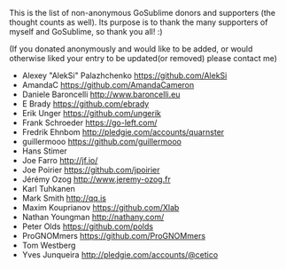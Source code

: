 This is the list of non-anonymous GoSublime donors and supporters (the thought counts as well).
Its purpose is to thank the many supporters of myself and GoSublime, so thank you all! :)

(If you donated anonymously and would like to be added, or would otherwise liked your entry to be updated(or removed) please contact me)

* Alexey "AlekSi" Palazhchenko https://github.com/AlekSi
* AmandaC https://github.com/AmandaCameron
* Daniele Baroncelli http://www.baroncelli.eu
* E Brady https://github.com/ebrady
* Erik Unger https://github.com/ungerik
* Frank Schroeder https://go-left.com/
* Fredrik Ehnbom http://pledgie.com/accounts/quarnster
* guillermooo https://github.com/guillermooo
* Hans Stimer
* Joe Farro http://jf.io/
* Joe Poirier https://github.com/jpoirier
* Jérémy Ozog http://www.jeremy-ozog.fr
* Karl Tuhkanen
* Mark Smith http://qq.is
* Maxim Kouprianov https://github.com/Xlab
* Nathan Youngman http://nathany.com/
* Peter Olds https://github.com/polds
* ProGNOMmers https://github.com/ProGNOMmers
* Tom Westberg
* Yves Junqueira http://pledgie.com/accounts/@cetico
